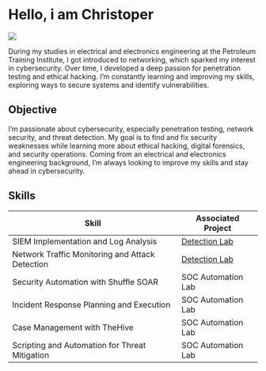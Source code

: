 # Hello, i am Christoper
<a href="www.linkedin.com/in/christopher-oliseneku"><img src="http://img.shields.io/badge/-linkedin-0072b1?&style=for-the=badge&logo=linkedin&logocolor=white" /></a>

During my studies in electrical and electronics engineering at the Petroleum Training Institute, I got introduced to networking, which sparked my interest in cybersecurity. Over time, I developed a deep passion for penetration testing and ethical hacking. I’m constantly learning and improving my skills, exploring ways to secure systems and identify vulnerabilities.  

## Objective  
I’m passionate about cybersecurity, especially penetration testing, network security, and threat detection. My goal is to find and fix security weaknesses while learning more about ethical hacking, digital forensics, and security operations. Coming from an electrical and electronics engineering background, I’m always looking to improve my skills and stay ahead in cybersecurity.  

## Skills

| Skill                                         | Associated Project         |
|-----------------------------------------------|----------------------------|
| SIEM Implementation and Log Analysis          | <a href="https://google.com">Detection Lab</a>|
| Network Traffic Monitoring and Attack Detection | <a href="https://google.com">Detection Lab</a>|
| Security Automation with Shuffle SOAR         | SOC Automation Lab|
| Incident Response Planning and Execution      | SOC Automation Lab|
| Case Management with TheHive                  | SOC Automation Lab|
| Scripting and Automation for Threat Mitigation | SOC Automation Lab|
